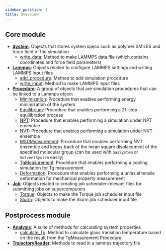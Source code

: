 ```yaml
---
sidebar_position: 1
title: Overview
---
```


## Core module

- [**System**](/api/core/System): Objects that stores system specs such as polymer SMILES and force field of the simulation
  - [write_data](/api/core/System#write_data): Method to make LAMMPS data file (which contains coordinates and force field parameters)
- [**Lammps**](/api/core/Lammps): Objects related to configure LAMMPS settings and writing LAMMPS input files
  - [add_procedure](/api/core/Lammps#add_procedure): Method to add simulation procedure
  - [write_input](/api/core/Lammps#write_input): Method to make LAMMPS input files
- [**Procedure**](/api/core/Procedure): A group of objects that are simulation procedures that can be linked to a Lammps object
  - [Minimization](/api/core/Procedure#minimization-objects): Procedure that enables performing energy minimization of the system
  - [Equilibrium](/api/core/Procedure#equilibration-objects): Procedure that enables performing a 21-step equilibration process
  - [NPT](/api/core/Procedure#npt-objects): Procedure that enables performing a simulation under NPT ensemble
  - [NVT](/api/core/Procedure#nvt-objects): Procedure that enables performing a simulation under NVT ensemble
  - [MSDMeasurement](/api/core/Procedure#msdmeasurement-objects): Procedure that enables performing NVT ensemble and keeps track of the mean square displacement of the specified molecular group (can be used with `GasSystem` or `SolventSystem` easily)
  - [TgMeasurement](/api/core/Procedure#tgmeasurement-objects): Procedure that enables performing a cooling simulation for Tg measurement
  - [Deformation](/api/core/Procedure#deformation-objects): Procedure that enables performing a uniaxial tensile deformation for mechanical property measurement
- [**Job**](/api/core/Job): Objects related to creating job scheduler-relevant files for submitting jobs on supercomputers
  - [Torque](/api/core/Job#torque-objects): Objects to make the Torque job scheduler input file
  - [Slurm](/api/core/Job#slurm-objects): Objects to make the Slurm job scheduler input file

## Postprocess module

- [**Analysis**](/api/postprocessing/Analysis): A suite of methods for calculating system properties
  - [calculate_Tg](/api/postprocessing/Analysis#calculate_tg): Method to calculate glass transition temperature based on the result from the TgMeasurement Procedure
- [**TrajectoryReader**](/api/postprocessing/TrajectoryReader): Methods to read in a lammps trajectory file
